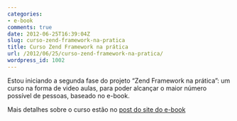 ```yaml
---
categories:
- e-book
comments: true
date: 2012-06-25T16:39:04Z
slug: curso-zend-framework-na-pratica
title: Curso Zend Framework na prática
url: /2012/06/25/curso-zend-framework-na-pratica/
wordpress_id: 1002
---
```


Estou iniciando a segunda fase do projeto “Zend Framework na prática”: um curso na forma de video aulas, para poder alcançar o maior número possível de pessoas, baseado no e-book.

Mais detalhes sobre o curso estão no [post do site do e-book](http://www.zfnapratica.com.br/2012/06/curso-zend-framework-na-pratica/)
